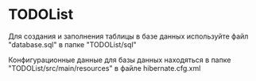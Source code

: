 # TODOList

Для создания и заполнения таблицы в базе данных используйте файл "database.sql" в папке "TODOList/sql"

Конфигурационные данные для базы данных находяться в папке "TODOList/src/main/resources" в файле hibernate.cfg.xml

